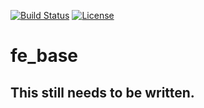 [![Build Status](https://travis-ci.org/dalkegama/fe_base.svg)](https://travis-ci.org/dalkegama/fe_base)
[![License](http://img.shields.io/:license-mit-blue.svg)](http://doge.mit-license.org)
# fe_base
## This still needs to be written.